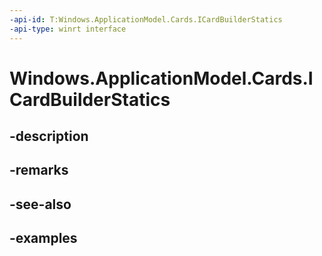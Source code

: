 ```yaml
---
-api-id: T:Windows.ApplicationModel.Cards.ICardBuilderStatics
-api-type: winrt interface
---
```


<!-- Interface syntax.
public interface ICardBuilderStatics 
-->

# Windows.ApplicationModel.Cards.ICardBuilderStatics

## -description

## -remarks

## -see-also

## -examples

